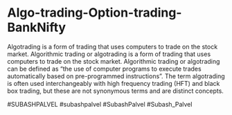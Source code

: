 # Algo-trading-Option-trading-BankNifty
Algotrading is a form of trading that uses computers to trade on the stock market.  Algorithmic trading or algotrading is a form of trading that uses computers to trade on the stock market. Algorithmic trading or algotrading can be defined as “the use of computer programs to execute trades automatically based on pre-programmed instructions”.  The term algotrading is often used interchangeably with high frequency trading (HFT) and black box trading, but these are not synonymous terms and are distinct concepts.


#SUBASHPALVEL #subashpalvel #SubashPalvel #Subash_Palvel
